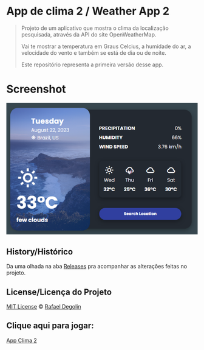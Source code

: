 # App de clima 2 / Weather App 2

> Projeto de um aplicativo que mostra o clima da localização pesquisada, através da API do site OpenWeatherMap.
>
> Vai te mostrar a temperatura em Graus Celcius, a humidade do ar, a velocidade do vento e também se está de dia ou de noite.
>
> Este repositório representa a primeira versão desse app.

# Screenshot
<img src="https://github.com/Rafadegolin/AppClimaWeb2/blob/main/screenshot.png?raw=true">

## History/Histórico
Da uma olhada na aba [Releases](https://github.com/Rafadegolin/AppClimaWeb2/releases) pra acompanhar as alterações feitas no projeto.

## License/Licença do Projeto
[MIT License](./LICENSE) © [Rafael Degolin](https://github.com/Rafadegolin)

## Clique aqui para jogar:
[App Clima 2](https://rafadegolin.github.io/AppClimaWeb2/)
